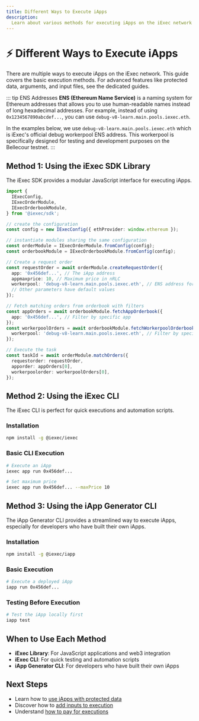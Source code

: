 ```yaml
---
title: Different Ways to Execute iApps
description:
  Learn about various methods for executing iApps on the iExec network
---
```


# ⚡ Different Ways to Execute iApps

There are multiple ways to execute iApps on the iExec network. This guide covers
the basic execution methods. For advanced features like protected data,
arguments, and input files, see the dedicated guides.

::: tip ENS Addresses **ENS (Ethereum Name Service)** is a naming system for
Ethereum addresses that allows you to use human-readable names instead of long
hexadecimal addresses. For example, instead of using `0x1234567890abcdef...`,
you can use `debug-v8-learn.main.pools.iexec.eth`.

In the examples below, we use `debug-v8-learn.main.pools.iexec.eth` which is
iExec's official debug workerpool ENS address. This workerpool is specifically
designed for testing and development purposes on the Bellecour testnet. :::

## Method 1: Using the iExec SDK Library

The iExec SDK provides a modular JavaScript interface for executing iApps.

```typescript
import {
  IExecConfig,
  IExecOrderModule,
  IExecOrderbookModule,
} from '@iexec/sdk';

// create the configuration
const config = new IExecConfig({ ethProvider: window.ethereum });

// instantiate modules sharing the same configuration
const orderModule = IExecOrderModule.fromConfig(config);
const orderbookModule = IExecOrderbookModule.fromConfig(config);

// Create a request order
const requestOrder = await orderModule.createRequestOrder({
  app: '0x456def...', // The iApp address
  appmaxprice: 10, // Maximum price in nRLC
  workerpool: 'debug-v8-learn.main.pools.iexec.eth', // ENS address for iExec's debug workerpool
  // Other parameters have default values
});

// Fetch matching orders from orderbook with filters
const appOrders = await orderbookModule.fetchAppOrderbook({
  app: '0x456def...', // Filter by specific app
});
const workerpoolOrders = await orderbookModule.fetchWorkerpoolOrderbook({
  workerpool: 'debug-v8-learn.main.pools.iexec.eth', // Filter by specific workerpool ENS
});

// Execute the task
const taskId = await orderModule.matchOrders({
  requestorder: requestOrder,
  apporder: appOrders[0],
  workerpoolorder: workerpoolOrders[0],
});
```

## Method 2: Using the iExec CLI

The iExec CLI is perfect for quick executions and automation scripts.

### Installation

```bash
npm install -g @iexec/iexec
```

### Basic CLI Execution

```bash
# Execute an iApp
iexec app run 0x456def...

# Set maximum price
iexec app run 0x456def... --maxPrice 10
```

## Method 3: Using the iApp Generator CLI

The iApp Generator CLI provides a streamlined way to execute iApps, especially
for developers who have built their own iApps.

### Installation

```bash
npm install -g @iexec/iapp
```

### Basic Execution

```bash
# Execute a deployed iApp
iapp run 0x456def...
```

### Testing Before Execution

```bash
# Test the iApp locally first
iapp test
```

## When to Use Each Method

- **iExec Library**: For JavaScript applications and web3 integration
- **iExec CLI**: For quick testing and automation scripts
- **iApp Generator CLI**: For developers who have built their own iApps

## Next Steps

- Learn how to
  [use iApps with protected data](./use-iapp-with-protected-data.md)
- Discover how to [add inputs to execution](./add-inputs-to-execution.md)
- Understand [how to pay for executions](./how-to-pay-executions.md)
